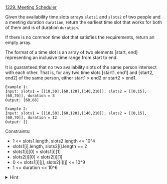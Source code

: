 [1229. Meeting Scheduler](https://leetcode.com/problems/meeting-scheduler/)

Given the availability time slots arrays `slots1` and `slots2` of two people and a meeting duration `duration`, return the earliest time slot that works for both of them and is of duration `duration`.

If there is no common time slot that satisfies the requirements, return an empty array.

The format of a time slot is an array of two elements [start, end] representing an inclusive time range from start to end.

It is guaranteed that no two availability slots of the same person intersect with each other. That is, for any two time slots [start1, end1] and [start2, end2] of the same person, either start1 > end2 or start2 > end1.

```
Example 1:
Input: slots1 = [[10,50],[60,120],[140,210]], slots2 = [[0,15],[60,70]], duration = 8
Output: [60,68]

Example 2:
Input: slots1 = [[10,50],[60,120],[140,210]], slots2 = [[0,15],[60,70]], duration = 12
Output: []
```

Constraints:

- 1 <= slots1.length, slots2.length <= 10^4
- slots1[i].length, slots2[i].length == 2
- slots1[i][0] < slots1[i][1]
- slots2[i][0] < slots2[i][1]
- 0 <= slots1[i][j], slots2[i][j] <= 10^9
- 1 <= duration <= 10^6

<details>
<summary>Hint</summary>

same as [986.Interval-List-Intersections](../986.%20Interval%20List%20Intersections/)

</details>